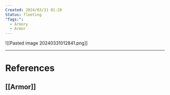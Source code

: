 ```yaml
---
Created: 2024/03/31 01:28
Status: fleeting
"Tags:":
  - Armory
  - Armor
---
```

![[Pasted image 20240331012841.png]]

---
# References
## [[Armor]]